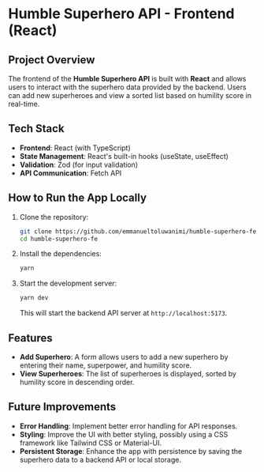# Humble Superhero API - Frontend (React)

## Project Overview
The frontend of the **Humble Superhero API** is built with **React** and allows users to interact with the superhero data provided by the backend. Users can add new superheroes and view a sorted list based on humility score in real-time.

## Tech Stack
- **Frontend**: React (with TypeScript)
- **State Management**: React's built-in hooks (useState, useEffect)
- **Validation**: Zod (for input validation)
- **API Communication**: Fetch API

## How to Run the App Locally

1. Clone the repository:
   ```bash
   git clone https://github.com/emmanueltoluwanimi/humble-superhero-fe.git
   cd humble-superhero-fe
   ```

2. Install the dependencies:
   ```bash
   yarn
   ```

3. Start the development server:
   ```bash
   yarn dev
   ```
   This will start the backend API server at `http://localhost:5173`.

## Features
- **Add Superhero**: A form allows users to add a new superhero by entering their name, superpower, and humility score.
- **View Superheroes**: The list of superheroes is displayed, sorted by humility score in descending order.
  
## Future Improvements
- **Error Handling**: Implement better error handling for API responses.
- **Styling**: Improve the UI with better styling, possibly using a CSS framework like Tailwind CSS or Material-UI.
- **Persistent Storage**: Enhance the app with persistence by saving the superhero data to a backend API or local storage.
